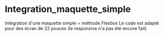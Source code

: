 # Integration_maquette_simple
Intégration d'une maquette simple = méthode Flexbox
Le code est adapté pour des écran de 22 pouces (le responsive n'a pas été encore fait)

